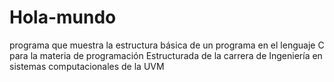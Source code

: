 # Hola-mundo
programa que muestra la estructura básica de un programa en el lenguaje C para la materia de programación Estructurada de la carrera de Ingeniería en sistemas computacionales de la UVM
